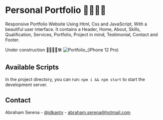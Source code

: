 # Personal Portfolio 💼👨🏻‍💻
Responsive Portfolio Website Using Html, Css and JavaScript, With a beautiful user interface. It contains a Header, Home, About, Skills, Qualification, Services, Portfolio, Project in mind, Testimonial, Contact and Footer.

Under construction 🚧👷🏻‍♂️🛠
![Portfolio_(iPhone 12 Pro)](https://user-images.githubusercontent.com/30185415/156109911-499e6ebb-c14a-4aec-8991-19f02ac8ef7a.png)

<!-- CONTACT -->
## Available Scripts
In the project directory, you can run: ```npm i && npm start``` to start the development server.

<!-- CONTACT -->
## Contact
Abraham Serena - [@idkantv](https://twitter.com/idkantv) - abraham.serena@hotmail.com
